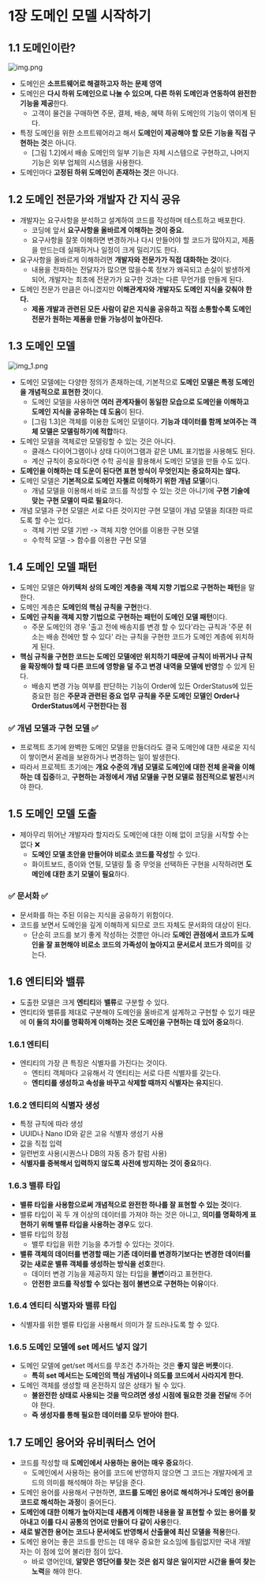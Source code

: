 # 1장 도메인 모델 시작하기

## 1.1 도메인이란?
![img.png](사진폴더/1.2%20소프트웨어가%20도메인의%20모든%20기능을%20제공하진%20않는다.png)
- 도메인은 **소프트웨어로 해결하고자 하는 문제 영역**
- 도메인은 **다시 하위 도메인으로 나눌 수 있으며, 다른 하위 도메인과 연동하여 완전한 기능을 제공**한다.
  - 고객이 물건을 구매하면 주문, 결제, 배송, 혜택 하위 도메인의 기능이 엮이게 된다.
- 특정 도메인을 위한 소프트웨어라고 해서 **도메인이 제공해야 할 모든 기능을 직접 구현하는 것**은 아니다.
  - [그림 1.2]에서 배송 도메인의 일부 기능은 자체 시스템으로 구현하고, 나머지 기능은 외부 업체의 시스템을 사용한다.
- 도메인마다 **고정된 하위 도메인이 존재하는 것**은 아니다.


## 1.2 도메인 전문가와 개발자 간 지식 공유
- 개발자는 요구사항을 분석하고 설계하여 코드를 작성하며 테스트하고 배포한다.
  - 코딩에 앞서 **요구사항을 올바르게 이해하는 것이 중요.**
  - 요구사항을 잘못 이해하면 변경하거나 다시 만들어야 할 코드가 많아지고, 제품을 만드는데 실패하거나 일정이 크게 밀리기도 한다.
- 요구사항을 올바르게 이해하려면 **개발자와 전문가가 직접 대화하는 것**이다.
  - 내용을 전파하는 전달자가 많으면 많을수록 정보가 왜곡되고 손실이 발생하게 되어, 개발자는 최초에 전문가가 요구한 것과는 다른 무언가를 만들게 된다.
- 도메인 전문가 만큼은 아니겠지만 **이해관계자와 개발자도 도메인 지식을 갖춰야 한다.**
  - **제품 개발과 관련된 모든 사람이 같은 지식을 공유하고 직접 소통할수록 도메인 전문가 원하는 제품을 만들 가능성이 높아진다.**


## 1.3 도메인 모델
![img_1.png](사진폴더/1.3%20객체%20기반%20주문%20도메인%20모델.png)
- 도메인 모델에는 다양한 정의가 존재하는데, 기본적으로 **도메인 모델은 특정 도메인을 개념적으로 표현한 것**이다.
  - 도메인 모델을 사용하면 **여러 관계자들이 동일한 모습으로 도메인을 이해하고 도메인 지식을 공유하는 데 도움**이 된다.
  - [그림 1.3]은 객체를 이용한 도메인 모델이다. **기능과 데이터를 함께 보여주는 객체 모델은 모델링하기에 적합**하다.
- 도메인 모델을 객체로만 모델링할 수 있는 것은 아니다.
  - 클래스 다이어그램이나 상태 다이어그램과 같은 UML 표기법을 사용해도 된다.
  - 계산 규칙이 중요하다면 수학 공식을 활용해서 도메인 모델을 만들 수도 있다.
- **도메인을 이해하는 데 도운이 된다면 표현 방식이 무엇인지는 중요하지는 않다.**
- 도메인 모델은 **기본적으로 도메인 자첼르 이해하기 위한 개념 모델**이다.
  - 개념 모델을 이용해서 바로 코드를 작성할 수 있는 것은 아니기에 **구현 기술에 맞는 구현 모델이 따로 필요**하다.
- 개념 모델과 구현 모델은 서로 다른 것이지만 구현 모델이 개념 모델을 최대한 따르도록 할 수는 있다.
  - 객체 기반 모델 기반 -> 객체 지향 언어를 이용한 구현 모델
  - 수학적 모델 -> 함수를 이용한 구현 모델


## 1.4 도메인 모델 패턴
- 도메인 모델은 **아키텍처 상의 도메인 계층을 객체 지향 기법으로 구현하는 패턴**을 말한다.
- 도메인 계층은 **도메인의 핵심 규칙을 구현**한다.
- **도메인 규칙을 객체 지향 기법으로 구현하는 패턴이 도메인 모델 패턴**이다.
  - 주문 도메인의 경우 '출고 전에 배송지를 변경 할 수 있다'라는 규칙과 '주문 취소는 배송 전에만 할 수 있다' 라는 규칙을 구현한 코드가 도메인 계층에 위치하게 된다.
- **핵심 규칙을 구현한 코드는 도메인 모델에만 위치하기 때문에 규칙이 바뀌거나 규칙을 확장해야 할 때 다른 코드에 영향을 덜 주고 변경 내역을 모델에 반영**할 수 있게 된다.
  - 배송지 변경 가능 여부를 판단하는 기능이 Order에 있든 OrderStatus에 있든 중요한 점은 **주문과 관련된 중요 업무 규칙을 주문 도메인 모델인 Order나 OrderStatus에서 구현한다는 점**


### ✅ 개념 모델과 구현 모델 ✅
- 프로젝트 초기에 완벽한 도메인 모델을 만들더라도 결국 도메인에 대한 새로운 지식이 쌓이면서 몯레을 보완하거나 변경하는 일이 발생한다.
- 따라서 프로젝트 초기에는 **개요 수준의 개념 모델로 도메인에 대한 전체 윤곽을 이해하는 데 집중**하고, **구현하는 과정에서 개념 모델을 구현 모델로 점진적으로 발전**시켜야 한다.


## 1.5 도메인 모델 도출
- 제아무리 뛰어난 개발자라 할지라도 도메인에 대한 이해 없이 코딩을 시작할 수는 없다 ❌
  - **도메인 모델 초안을 만들어야 비로소 코드를 작성**할 수 있다. 
  - 화이트보드, 종이와 연필, 모델링 툴 중 무엇을 선택하든 구현을 시작하려면 **도메인에 대한 초기 모델이 필요**하다.


### ✅ 문서화 ✅
- 문서화를 하는 주된 이유는 지식을 공유하기 위함이다.
- 코드를 보면서 도메인을 깊게 이해하게 되므로 코드 자체도 문서화의 대상이 된다.
  - 단순히 코드를 보기 좋게 작성하는 것뿐만 아니라 **도메인 관점에서 코드가 도메인을 잘 표현해야 비로소 코드의 가족성이 높아지고 문서로서 코드가 의미**를 갖는다.


## 1.6 엔티티와 밸류
- 도출한 모델은 크게 **엔티티**와 **밸류**로 구분할 수 있다.
- 엔티티와 밸류를 제대로 구분해야 도메인을 올바르게 설계하고 구현할 수 있기 때문에 **이 둘의 차이를 명확하게 이해하는 것은 도메인을 구현하는 데 있어 중요**하다. 

### 1.6.1 엔티티
- 엔티티의 가장 큰 특징은 식별자를 가진다는 것이다.
  - 엔티티 객체마다 고유해서 각 엔티티는 서로 다른 식별자를 갖는다.
  - **엔티티를 생성하고 속성을 바꾸고 삭제할 때까지 식별자는 유지**된다.

### 1.6.2 엔티티의 식별자 생성
- 특정 규칙에 따라 생성
- UUID나 Nano ID와 같은 고유 식별자 생성기 사용
- 값을 직접 입력
- 일련번호 사용(시퀀스나 DB의 자동 증가 칼럼 사용)
- **식별자를 중복해서 입력하지 않도록 사전에 방지하는 것이 중요**하다.

### 1.6.3 밸류 타입
- **밸류 타입을 사용함으로써 개념적으로 완전한 하나를 잘 표현할 수 있는 것**이다.
- 밸류 타입이 꼭 두 개 이상의 데이터를 가져야 하는 것은 아니고, **의미를 명확하게 표현하기 위해 밸류 타입을 사용하는 경우**도 있다.
- 밸류 타입의 장점
  - 밸루 타입을 위한 기능을 추가할 수 있다는 것이다.
- **밸류 객체의 데이터를 변경할 때는 기존 데이터를 변경하기보다는 변경한 데이터를 갖는 새로운 밸류 객체를 생성하는 방식을 선호**한다.
  - 데이터 변경 기능을 제공하지 않는 타입을 **불변**이라고 표현한다.
  - **안전한 코드를 작성할 수 있다는 점이 불변으로 구현하는 이유**이다.

### 1.6.4 엔티티 식별자와 밸류 타입
- 식별자를 위한 밸류 타입을 사용해서 의미가 잘 드러나도록 할 수 있다.

### 1.6.5 도메인 모델에 set 메서드 넣지 않기
- 도메인 모델에 get/set 메서드를 무조건 추가하는 것은 **좋지 않은 버릇**이다.
  - **특히 set 메서드는 도메인의 핵심 개념이나 의도를 코드에서 사라지게 한다.**
- 도메인 객체를 생성할 때 온전하지 않은 상태가 될 수 있다.
  - **불완전한 상태로 사용되는 것을 막으려면 생성 시점에 필요한 것을 전달**해 주어야 한다.
  - **즉 생성자를 통해 필요한 데이터를 모두 받아야 한다.**


## 1.7 도메인 용어와 유비쿼터스 언어
- 코드를 작성할 때 **도메인에서 사용하는 용어는 매우 중요**하다.
  - 도메인에서 사용하는 용어를 코드에 반영하지 않으면 그 코드는 개발자에게 코드의 의미를 해석해야 하는 부담을 준다.
- 도메인 용어를 사용해서 구현하면, **코드를 도메인 용어로 해석하거나 도메인 용어를 코드로 해석하는 과정**이 줄어든다.
- **도메인에 대한 이해가 높아지는데 새롭게 이해한 내용을 잘 표현할 수 있는 용어를 찾아내고 이를 다시 공통의 언어로 만들어 다 같이 사용**한다.
- **새로 발견한 용어는 코드나 문서에도 반영해서 산출물에 최신 모델을 적용**한다.
- 도메인 용어는 좋은 코드를 만드는 데 매우 중요한 요소임에 틀림없지만 국내 개발자는 이 점에 있어 불리한 점이 있다.
  - 바로 영어인데, **알맞은 영단어를 찾는 것은 쉽지 않은 일이지만 시간을 들여 찾는 노력**을 해야 한다.